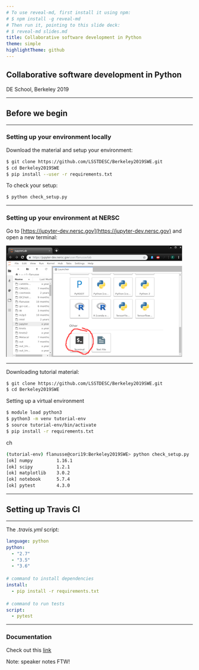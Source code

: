 ```yaml
---
# To use reveal-md, first install it using npm:
# $ npm install -g reveal-md
# Then run it, pointing to this slide deck:
# $ reveal-md slides.md
title: Collaborative software development in Python
theme: simple
highlightTheme: github
---
```


## Collaborative software development in Python

DE School, Berkeley 2019

---

## Before we begin

----

### Setting up your environment locally

Download the material and setup your environment:
```bash
$ git clone https://github.com/LSSTDESC/Berkeley2019SWE.git
$ cd Berkeley2019SWE
$ pip install --user -r requirements.txt
```

To check your setup:
```bash
$ python check_setup.py
```

----

### Setting up your environment at NERSC

Go to [https://jupyter-dev.nersc.gov](https://jupyter-dev.nersc.gov) and open a new terminal:

  ![Jupyter lab](assets/jupyter-lab.png)


----

Downloading tutorial material:
```bash
$ git clone https://github.com/LSSTDESC/Berkeley2019SWE.git
$ cd Berkeley2019SWE
```

Setting up a virtual environment
```bash
$ module load python3
$ python3 -m venv tutorial-env
$ source tutorial-env/bin/activate
$ pip install -r requirements.txt
```

ch
```bash
(tutorial-env) flanusse@cori19:Berkeley2019SWE> python check_setup.py
[ok] numpy         1.16.1
[ok] scipy         1.2.1
[ok] matplotlib    3.0.2
[ok] notebook      5.7.4
[ok] pytest        4.3.0
```

---

## Setting up Travis CI

---

The *.travis.yml* script:

```yaml
language: python
python:
  - "2.7"
  - "3.5"
  - "3.6"

# command to install dependencies
install:
  - pip install -r requirements.txt

# command to run tests
script:
  - pytest
```

---

### Documentation

Check out this [link](https://numpydoc.readthedocs.io/en/latest/format.html)


Note: speaker notes FTW!
